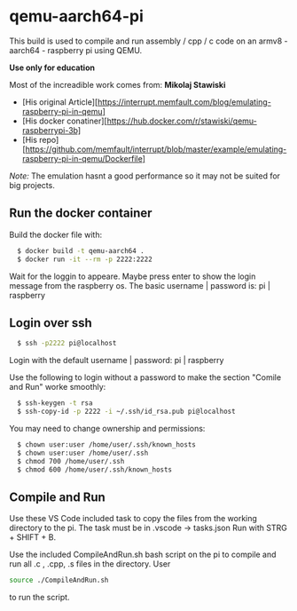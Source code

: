 # qemu-aarch64-pi
This build is used to compile and run assembly / cpp / c code on an armv8 - aarch64 - raspberry pi using QEMU.

**Use only for education** 

Most of the increadible work comes from: **Mikolaj Stawiski**
- [His original Article][https://interrupt.memfault.com/blog/emulating-raspberry-pi-in-qemu]
- [His docker conatiner][https://hub.docker.com/r/stawiski/qemu-raspberrypi-3b]
- [His repo][https://github.com/memfault/interrupt/blob/master/example/emulating-raspberry-pi-in-qemu/Dockerfile]

*Note:* The emulation hasnt a good performance so it may not be suited for big projects.

## Run the docker container
Build the docker file with:
```sh
  $ docker build -t qemu-aarch64 .
  $ docker run -it --rm -p 2222:2222
```

Wait for the loggin to appeare. Maybe press enter to show the login message from the raspberry os.
The basic username | password is: pi | raspberry

## Login over ssh
```sh
  $ ssh -p2222 pi@localhost
```

Login with the default username | password: pi | raspberry

Use the following to login without a password to make the section "Comile and Run" worke smoothly:
```sh
  $ ssh-keygen -t rsa
  $ ssh-copy-id -p 2222 -i ~/.ssh/id_rsa.pub pi@localhost
```

You may need to change ownership and permissions:
```sh
  $ chown user:user /home/user/.ssh/known_hosts
  $ chown user:user /home/user/.ssh
  $ chmod 700 /home/user/.ssh
  $ chmod 600 /home/user/.ssh/known_hosts
```

## Compile and Run
Use these VS Code included task to copy the files from the working directory to the pi.
The task must be in .vscode -> tasks.json
Run with STRG + SHIFT + B.

Use the included CompileAndRun.sh bash script on the pi to compile and run all .c , .cpp, .s files in the directory.
User
```sh
source ./CompileAndRun.sh
```
to run the script.
